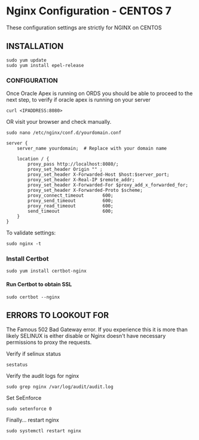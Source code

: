 ﻿# Nginx Configuration - CENTOS 7
These configuration settings are strictly for NGINX on CENTOS


## INSTALLATION

```env
sudo yum update
sudo yum install epel-release
```

### CONFIGURATION
Once Oracle Apex is running on ORDS you should be able to proceed to the next step, to verify if oracle apex is running on your server
```env
curl <IPADDRESS:8080>
```
OR visit your browser and check manually.

```env
sudo nano /etc/nginx/conf.d/yourdomain.conf
```
```env
server {
    server_name yourdomain;  # Replace with your domain name

    location / {
        proxy_pass http://localhost:8080/;
        proxy_set_header Origin "" ;
        proxy_set_header X-Forwarded-Host $host:$server_port;
        proxy_set_header X-Real-IP $remote_addr;
        proxy_set_header X-Forwarded-For $proxy_add_x_forwarded_for;
        proxy_set_header X-Forwarded-Proto $scheme;
        proxy_connect_timeout       600;
        proxy_send_timeout          600;
        proxy_read_timeout          600;
        send_timeout                600;
    }
}
```
To validate settings:
```env
sudo nginx -t
```
### Install Certbot
```env
sudo yum install certbot-nginx
```

#### Run Certbot to obtain SSL
```env
sudo certbot --nginx
```

## ERRORS TO LOOKOUT FOR

The Famous 502 Bad Gateway error. If you experience this it is more than likely SELINUX is either disable or Nginx doesn't have necessary permissions to proxy the requests.

Verify if selinux status
```env
sestatus
```

Verify the audit logs for nginx
```env
sudo grep nginx /var/log/audit/audit.log
```
Set SeEnforce
```env
sudo setenforce 0
```

Finally... restart nginx
```env
sudo systemctl restart nginx
```
